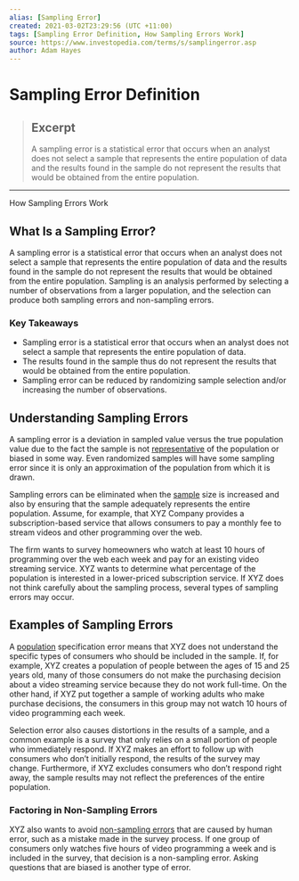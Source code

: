 ```yaml
---
alias: [Sampling Error]
created: 2021-03-02T23:29:56 (UTC +11:00)
tags: [Sampling Error Definition, How Sampling Errors Work]
source: https://www.investopedia.com/terms/s/samplingerror.asp
author: Adam Hayes
---
```


# Sampling Error Definition

> ## Excerpt
> A sampling error is a statistical error that occurs when an analyst does not select a sample that represents the entire population of data and the results found in the sample do not represent the results that would be obtained from the entire population.

---

How Sampling Errors Work
## What Is a Sampling Error?

A sampling error is a statistical error that occurs when an analyst does not select a sample that represents the entire population of data and the results found in the sample do not represent the results that would be obtained from the entire population. Sampling is an analysis performed by selecting a number of observations from a larger population, and the selection can produce both sampling errors and non-sampling errors.

### Key Takeaways

-   Sampling error is a statistical error that occurs when an analyst does not select a sample that represents the entire population of data.
-   The results found in the sample thus do not represent the results that would be obtained from the entire population.
-   Sampling error can be reduced by randomizing sample selection and/or increasing the number of observations.

## Understanding Sampling Errors

A sampling error is a deviation in sampled value versus the true population value due to the fact the sample is not [representative](https://www.investopedia.com/terms/r/representative-sample.asp) of the population or biased in some way. Even randomized samples will have some sampling error since it is only an approximation of the population from which it is drawn.

Sampling errors can be eliminated when the [sample](https://www.investopedia.com/terms/s/sample.asp) size is increased and also by ensuring that the sample adequately represents the entire population. Assume, for example, that XYZ Company provides a subscription-based service that allows consumers to pay a monthly fee to stream videos and other programming over the web.

The firm wants to survey homeowners who watch at least 10 hours of programming over the web each week and pay for an existing video streaming service. XYZ wants to determine what percentage of the population is interested in a lower-priced subscription service. If XYZ does not think carefully about the sampling process, several types of sampling errors may occur.

## Examples of Sampling Errors

A [population](https://www.investopedia.com/terms/p/population.asp) specification error means that XYZ does not understand the specific types of consumers who should be included in the sample. If, for example, XYZ creates a population of people between the ages of 15 and 25 years old, many of those consumers do not make the purchasing decision about a video streaming service because they do not work full-time. On the other hand, if XYZ put together a sample of working adults who make purchase decisions, the consumers in this group may not watch 10 hours of video programming each week.

Selection error also causes distortions in the results of a sample, and a common example is a survey that only relies on a small portion of people who immediately respond. If XYZ makes an effort to follow up with consumers who don’t initially respond, the results of the survey may change. Furthermore, if XYZ excludes consumers who don’t respond right away, the sample results may not reflect the preferences of the entire population.

### Factoring in Non-Sampling Errors

XYZ also wants to avoid [non-sampling errors](https://www.investopedia.com/terms/n/non-samplingerror.asp) that are caused by human error, such as a mistake made in the survey process. If one group of consumers only watches five hours of video programming a week and is included in the survey, that decision is a non-sampling error. Asking questions that are biased is another type of error.
